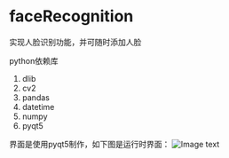# faceRecognition
实现人脸识别功能，并可随时添加人脸

python依赖库
1. dlib
2. cv2
3. pandas
4. datetime
5. numpy
6. pyqt5

界面是使用pyqt5制作，如下图是运行时界面：
![Image text](https://github.com/wingerliu/faceRecognition/blob/master/gui.png)